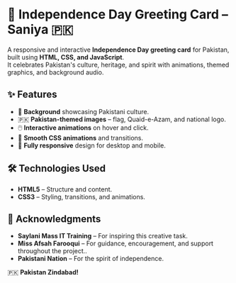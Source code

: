 # 🎉 Independence Day Greeting Card – Saniya 🇵🇰

A responsive and interactive **Independence Day greeting card** for Pakistan, built using **HTML, CSS, and JavaScript**.  
It celebrates Pakistan's culture, heritage, and spirit with animations, themed graphics, and background audio.


## ✨ Features
- 🎥 **Background** showcasing Pakistani culture.
- 🇵🇰 **Pakistan-themed images** – flag, Quaid-e-Azam, and national logo.
- 🖱️ **Interactive animations** on hover and click.
- 🌟 **Smooth CSS animations** and transitions.
- 📱 **Fully responsive** design for desktop and mobile.

## 🛠️ Technologies Used
- **HTML5** – Structure and content.
- **CSS3** – Styling, transitions, and animations.

## 🙌 Acknowledgments
- **Saylani Mass IT Training** – For inspiring this creative task.
- **Miss Afsah Farooqui** – For guidance, encouragement, and support throughout the project..
- **Pakistani Nation** – For the spirit of independence.

🇵🇰 **Pakistan Zindabad!**
